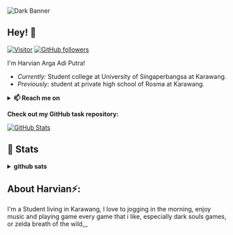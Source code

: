 <!-- Banner -->
![Dark Banner](./Dark..jfif)
<!-- End of Banner -->
<!-- About me -->
<h2>Hey! 👋</h2>

[![Visitor](https://visitor-badge.laobi.icu/badge?page_id=Harvian25.Harvian25)](https://github.com/Harvian25) [![GitHub followers](https://img.shields.io/github/followers/Harvian25.svg?style=social&label=Follow)](https://github.com/Harvian25?tab=followers)

I'm Harvian Arga Adi Putra! 
- <i>Currently:</i> Student college at University of Singaperbangsa at Karawang. 
- <i>Previously:</i> student at private high school of Rosma at Karawang.
 </details>
<details>
<summary><b>📫 Reach me on</b></summary>
  
 [![Instagram](https://img.shields.io/badge/Instagram-E4405F?style=for-the-badge&logo=instagram&logoColor=white)](https://www.instagram.com/harvian_a/)
 [![Facebook](https://img.shields.io/badge/Facebook-E4405F?style=for-the-badge&logo=Facebook&logoColor=white)](https://web.facebook.com/harvian.arga.12/)
 
</details>




__Check out my GitHub task repository:__

<div>
  <p>
    <a href="git remote add origin httpshttps://github.com/Harvian25/Tugas-Praktik-PBW">
      <img src="https://github-readme-stats.vercel.app/api/pin/?username=Harvian25&repo=Tugas-Praktik-PBW" alt="GitHub Stats" />
    </a>
  </p>
</div>

<h2>👀 Stats</h2>

 </details>
<details>
<summary><b>github sats</b></summary>

<div>
  
  <p align="center">
<p align="left">
<a href="https://github.com/Harvian25">
  <img width="99%" src="https://github-readme-stats-eight-theta.vercel.app/api?username=HArvian25&show_icons=true&theme=light&include_all_commits=true&count_private=true&icon_color=000000&bg_color=FFFFFF"/>
  <img width="38%" src="https://github-readme-stats-eight-theta.vercel.app/api/top-langs/?username=Harvian25&layout=compact&langs_count=10&theme=light&bg_color=FFFFFF"/>
  <img width="60%" src="https://github-readme-streak-stats.herokuapp.com/?user=Harvian25&theme=light&fire=000000&ring=000000&currStreakLabel=000000"/>

  <img width="99%" src="https://activity-graph.herokuapp.com/graph?username=Harvian25&theme=react-light&bg_color=FFFFFF&color=000000"/>
</a>
</p>
</details>

  </p>
</div>

<h2> About Harvian⚡:</h2>

I'm a Student living in Karawang, I love to jogging in the morning, enjoy music and playing game every game that i like, especially dark souls games, or zelda breath of the wild,,,





